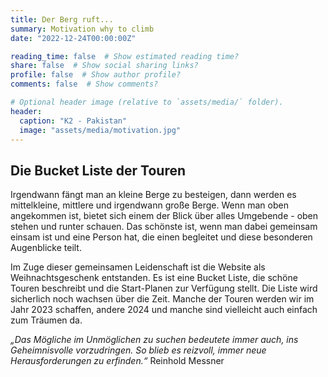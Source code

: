 ```yaml
---
title: Der Berg ruft...
summary: Motivation why to climb
date: "2022-12-24T00:00:00Z"

reading_time: false  # Show estimated reading time?
share: false  # Show social sharing links?
profile: false  # Show author profile?
comments: false  # Show comments?

# Optional header image (relative to `assets/media/` folder).
header:
  caption: "K2 - Pakistan"
  image: "assets/media/motivation.jpg"
---
```


## Die Bucket Liste der Touren

Irgendwann fängt man an kleine Berge zu besteigen, dann werden es mittelkleine, mittlere und irgendwann große Berge.
Wenn man oben angekommen ist, bietet sich einem der Blick über alles Umgebende - oben stehen und runter schauen. 
Das schönste ist, wenn man dabei gemeinsam einsam ist und eine Person hat, die einen begleitet und diese besonderen Augenblicke teilt. 

Im Zuge dieser gemeinsamen Leidenschaft ist die Website als Weihnachtsgeschenk entstanden. 
Es ist eine Bucket Liste, die schöne Touren beschreibt und die Start-Planen zur Verfügung stellt. 
Die Liste wird sicherlich noch wachsen über die Zeit. Manche der Touren werden wir im Jahr 2023 schaffen, andere 2024 und manche sind vielleicht auch einfach zum Träumen da. 


_„Das Mögliche im Unmöglichen zu suchen bedeutete immer auch, ins Geheimnisvolle vorzudringen. So blieb es reizvoll, immer neue Herausforderungen zu erfinden.“_
Reinhold Messner

